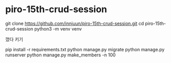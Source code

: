 # piro-15th-crud-session

git clone https://github.com/innjuun/piro-15th-crud-session.git
cd piro-15th-crud-session
python3 -m venv venv

껐다 키기

pip install -r requirements.txt
python manage.py migrate
python manage.py runserver
python manage.py make_members -n 100
